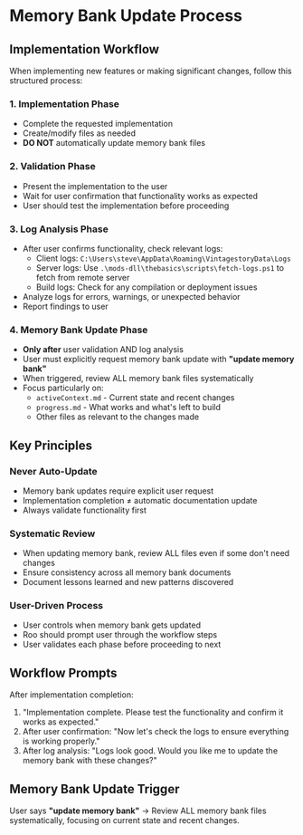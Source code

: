 # Memory Bank Update Process

## Implementation Workflow

When implementing new features or making significant changes, follow this structured process:

### 1. Implementation Phase
- Complete the requested implementation
- Create/modify files as needed
- **DO NOT** automatically update memory bank files

### 2. Validation Phase
- Present the implementation to the user
- Wait for user confirmation that functionality works as expected
- User should test the implementation before proceeding

### 3. Log Analysis Phase
- After user confirms functionality, check relevant logs:
  - Client logs: `C:\Users\steve\AppData\Roaming\VintagestoryData\Logs`
  - Server logs: Use `.\mods-dll\thebasics\scripts\fetch-logs.ps1` to fetch from remote server
  - Build logs: Check for any compilation or deployment issues
- Analyze logs for errors, warnings, or unexpected behavior
- Report findings to user

### 4. Memory Bank Update Phase
- **Only after** user validation AND log analysis
- User must explicitly request memory bank update with **"update memory bank"**
- When triggered, review ALL memory bank files systematically
- Focus particularly on:
  - `activeContext.md` - Current state and recent changes
  - `progress.md` - What works and what's left to build
  - Other files as relevant to the changes made

## Key Principles

### Never Auto-Update
- Memory bank updates require explicit user request
- Implementation completion ≠ automatic documentation update
- Always validate functionality first

### Systematic Review
- When updating memory bank, review ALL files even if some don't need changes
- Ensure consistency across all memory bank documents
- Document lessons learned and new patterns discovered

### User-Driven Process
- User controls when memory bank gets updated
- Roo should prompt user through the workflow steps
- User validates each phase before proceeding to next

## Workflow Prompts

After implementation completion:
1. "Implementation complete. Please test the functionality and confirm it works as expected."
2. After user confirmation: "Now let's check the logs to ensure everything is working properly."
3. After log analysis: "Logs look good. Would you like me to update the memory bank with these changes?"

## Memory Bank Update Trigger

User says **"update memory bank"** → Review ALL memory bank files systematically, focusing on current state and recent changes.
